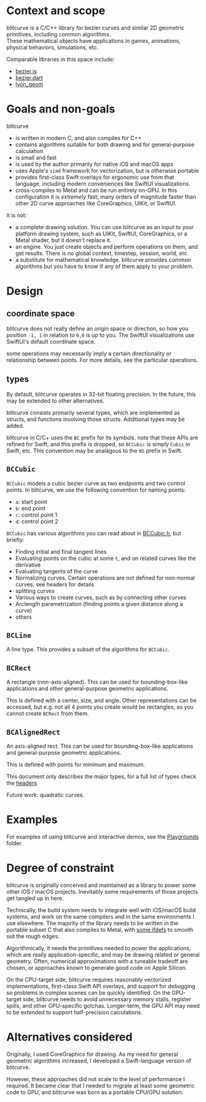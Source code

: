 #  Context and scope

blitcurve is a C/C++ library for bezier curves and similar 2D geometric primitives, including common algorithms.  
These mathematical objects have applications in games, animations, physical behaviors, simulations, etc.  

Comparable libraries in this space include:

* [bezier.js](https://pomax.github.io/bezierjs/)
* [bezier.dart](https://pub.dev/packages/bezier)
* [lyon_geom](https://docs.rs/lyon_geom/0.15.3/lyon_geom/)


# Goals and non-goals

blitcurve
* is written in modern C, and also compiles for C++
* contains algorithms suitable for both drawing and for general-purpose calculation
* is small and fast
* is used by the author primarily for native iOS and macOS apps
* uses Apple's `simd` framework for vectorization, but is otherwise portable
* provides first-class Swift overlays for ergonomic use from that language, including modern conveniences like SwiftUI visualizations.
* cross-compiles to Metal and can be run entirely on-GPU.  In this configuration it is *extremely* fast; many orders of magnitude faster than other 2D curve approaches like CoreGraphics, UIKit, or SwiftUI.

It is not:
* a complete drawing solution.  You can use blitcurve as an input to your platform drawing system, such as UIKit, SwiftUI, CoreGraphics, or a Metal shader, but it doesn't replace it.
* an engine.  You just create objects and perform operations on them, and get results.  There is no global context, timestep, session, world, etc.
* a substitute for mathematical knowledge.  blitcurve provides common algorithms but you have to know if any of them apply to your problem.

# Design

## coordinate space

blitcurve does not really define an origin space or direction, so how you position `-1, 1` in relation to `0,0` is up to you.  The SwiftUI visualizations use SwiftUI's default coordinate space.

some operations may necessarily imply a certain directionality or relationship between points.  For more details, see the particular operations.

## types

By default, blitcurve operates in 32-bit floating precision.  In the future, this may be extended to other alternatives.

blitcurve consists primarily several types, which are implemented as structs, and functions involving those structs.  Additional types may be added.

blitcurve in C/C+ uses the `BC` prefix for its symbols.  note that these APIs are refined for Swift, and this prefix is dropped, so `BCCubic` is simply `Cubic` in Swift, etc.  This convention may be analagous to the `NS` prefix in Swift.

## `BCCubic`

`BCCubic` models a cubic bezier curve as two endpoints and two control points.
In blitcurve, we use the following convention for naming points:
* `a`:  start point
* `b`: end point
* `c`: control point 1
* `d`: control point 2

`BCCubic` has various algorithms you can read about in [BCCubic.h](../Sources/blitcurve-c/include/BCCubic.h), but briefly:

* Finding initial and final tangent lines
* Evaluating points on the cubic at some `t`, and on related curves like the derivative
* Evaluating tangents of the curve
* Normalizing curves.  Certain operations are not defined for non-normal curves, see headers for details
* splitting curves
* Various ways to create curves, such as by connecting other curves
* Arclength parametrization (finding points a given distance along a curve)
* others


## `BCLine`
A line type.  This provides a subset of the algorithms for `BCCubic`.

## `BCRect`
A rectangle (non-axis-aligned).  This can be used for bounding-box-like applications and other general-purpose geometric applications.

This is defined with a center, size, and angle.  Other representations can be accessed, but e.g. not all 4 points you create would be rectangles, so you cannot create `BCRect` from them.

## `BCAlignedRect`
An axis-aligned rect.  This can be used for bounding-box-like applications and general-purpose geometric applications.

This is defined with points for minimum and maximum.

This document only describes the major types, for a full list of types check the [headers](../Sources/blitcurve-c/include).

Future work: quadratic curves.

# Examples
For examples of using blitcurve and interactive demos, see the [Playgrounds](../Playgrounds) folder.

# Degree of constraint

blitcurve is originally conceived and maintained as a library to power some other iOS / macOS projects.  Inevitably some requirements of those projects get tangled up in here.

Technically, the build system needs to integrate well with iOS/macOS build systems, and work on the same compilers and in the same environments I use elsewhere.  The majority of the library needs to be written in the portable subset C that also compiles to Metal, with [some ifdefs](../Sources/blitcurve-c/include/BCMetalC.h) to smooth out the rough edges.

Algorithmically, it needs the primitives needed to power the applications, which are really application-specific, and may be drawing related or general geometry.  Often, numerical approximations with a tuneable tradeoff are chosen, or approaches known to generate good code on Apple Silicon.

On the CPU-target side, blitcurve requires reasonably vectorized implementations, first-class Swift API overlays, and support for debugging so problems in complex scenes can be quickly identified.
On the GPU-target side, blitcurve needs to avoid unnecessary memory stalls, register spills, and other GPU-specific gotchas.  Longer-term, the GPU API may need to be extended to support half-precision calculations.

# Alternatives considered

Originally, I used CoreGraphics for drawing.  As my need for general geometric algorithms increased, I developed a Swift-language version of blitcurve.

However, these approaches did not scale to the level of performance I required.  It became clear that I needed to migrate at least some geometric code to GPU, and blitcurve was born as a portable CPU/GPU solution.




